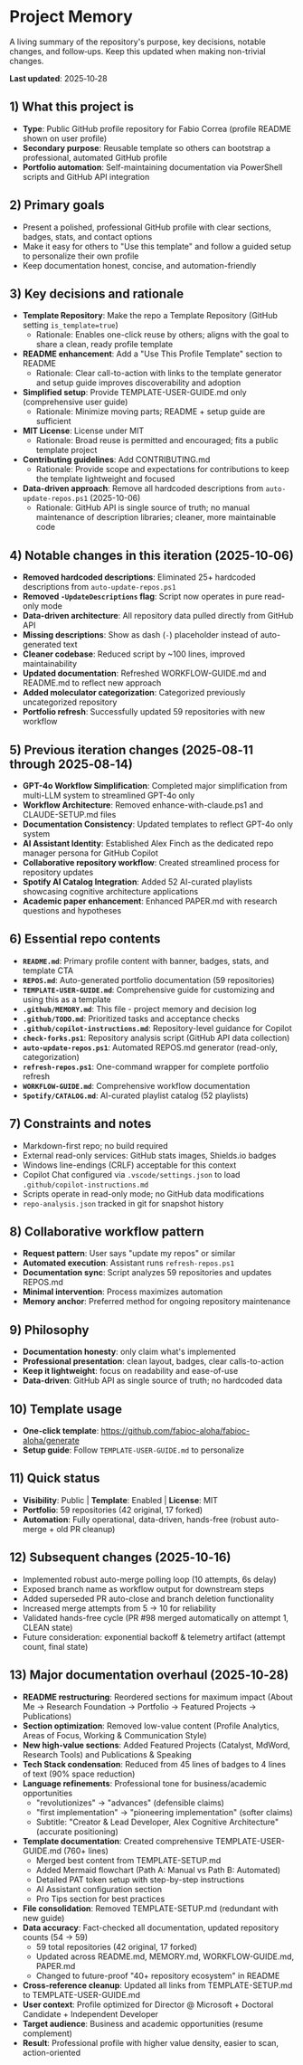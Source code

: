 # Project Memory

A living summary of the repository's purpose, key decisions, notable changes, and follow‑ups. Keep this updated when making non-trivial changes.

**Last updated**: 2025‑10‑28

## 1) What this project is
- **Type**: Public GitHub profile repository for Fabio Correa (profile README shown on user profile)
- **Secondary purpose**: Reusable template so others can bootstrap a professional, automated GitHub profile
- **Portfolio automation**: Self-maintaining documentation via PowerShell scripts and GitHub API integration

## 2) Primary goals
- Present a polished, professional GitHub profile with clear sections, badges, stats, and contact options
- Make it easy for others to "Use this template" and follow a guided setup to personalize their own profile
- Keep documentation honest, concise, and automation-friendly

## 3) Key decisions and rationale
- **Template Repository**: Make the repo a Template Repository (GitHub setting `is_template=true`)
  - Rationale: Enables one-click reuse by others; aligns with the goal to share a clean, ready profile template
- **README enhancement**: Add a "Use This Profile Template" section to README
  - Rationale: Clear call-to-action with links to the template generator and setup guide improves discoverability and adoption
- **Simplified setup**: Provide TEMPLATE-USER-GUIDE.md only (comprehensive user guide)
  - Rationale: Minimize moving parts; README + setup guide are sufficient
- **MIT License**: License under MIT
  - Rationale: Broad reuse is permitted and encouraged; fits a public template project
- **Contributing guidelines**: Add CONTRIBUTING.md
  - Rationale: Provide scope and expectations for contributions to keep the template lightweight and focused
- **Data-driven approach**: Remove all hardcoded descriptions from `auto-update-repos.ps1` (2025-10-06)
  - Rationale: GitHub API is single source of truth; no manual maintenance of description libraries; cleaner, more maintainable code

## 4) Notable changes in this iteration (2025‑10‑06)
- **Removed hardcoded descriptions**: Eliminated 25+ hardcoded descriptions from `auto-update-repos.ps1`
- **Removed `-UpdateDescriptions` flag**: Script now operates in pure read-only mode
- **Data-driven architecture**: All repository data pulled directly from GitHub API
- **Missing descriptions**: Show as dash (`-`) placeholder instead of auto-generated text
- **Cleaner codebase**: Reduced script by ~100 lines, improved maintainability
- **Updated documentation**: Refreshed WORKFLOW-GUIDE.md and README.md to reflect new approach
- **Added moleculator categorization**: Categorized previously uncategorized repository
- **Portfolio refresh**: Successfully updated 59 repositories with new workflow

## 5) Previous iteration changes (2025‑08‑11 through 2025‑08‑14)
- **GPT-4o Workflow Simplification**: Completed major simplification from multi-LLM system to streamlined GPT-4o only
- **Workflow Architecture**: Removed enhance-with-claude.ps1 and CLAUDE-SETUP.md files
- **Documentation Consistency**: Updated templates to reflect GPT-4o only system
- **AI Assistant Identity**: Established Alex Finch as the dedicated repo manager persona for GitHub Copilot
- **Collaborative repository workflow**: Created streamlined process for repository updates
- **Spotify AI Catalog Integration**: Added 52 AI-curated playlists showcasing cognitive architecture applications
- **Academic paper enhancement**: Enhanced PAPER.md with research questions and hypotheses

## 6) Essential repo contents
- **`README.md`**: Primary profile content with banner, badges, stats, and template CTA
- **`REPOS.md`**: Auto-generated portfolio documentation (59 repositories)
- **`TEMPLATE-USER-GUIDE.md`**: Comprehensive guide for customizing and using this as a template
- **`.github/MEMORY.md`**: This file - project memory and decision log
- **`.github/TODO.md`**: Prioritized tasks and acceptance checks
- **`.github/copilot-instructions.md`**: Repository-level guidance for Copilot
- **`check-forks.ps1`**: Repository analysis script (GitHub API data collection)
- **`auto-update-repos.ps1`**: Automated REPOS.md generator (read-only, categorization)
- **`refresh-repos.ps1`**: One-command wrapper for complete portfolio refresh
- **`WORKFLOW-GUIDE.md`**: Comprehensive workflow documentation
- **`Spotify/CATALOG.md`**: AI-curated playlist catalog (52 playlists)

## 7) Constraints and notes
- Markdown-first repo; no build required
- External read-only services: GitHub stats images, Shields.io badges
- Windows line-endings (CRLF) acceptable for this context
- Copilot Chat configured via `.vscode/settings.json` to load `.github/copilot-instructions.md`
- Scripts operate in read-only mode; no GitHub data modifications
- `repo-analysis.json` tracked in git for snapshot history

## 8) Collaborative workflow pattern
- **Request pattern**: User says "update my repos" or similar
- **Automated execution**: Assistant runs `refresh-repos.ps1`
- **Documentation sync**: Script analyzes 59 repositories and updates REPOS.md
- **Minimal intervention**: Process maximizes automation
- **Memory anchor**: Preferred method for ongoing repository maintenance

## 9) Philosophy
- **Documentation honesty**: only claim what's implemented
- **Professional presentation**: clean layout, badges, clear calls-to-action
- **Keep it lightweight**: focus on readability and ease-of-use
- **Data-driven**: GitHub API as single source of truth; no hardcoded data

## 10) Template usage
- **One-click template**: https://github.com/fabioc-aloha/fabioc-aloha/generate
- **Setup guide**: Follow `TEMPLATE-USER-GUIDE.md` to personalize

## 11) Quick status
- **Visibility**: Public | **Template**: Enabled | **License**: MIT
- **Portfolio**: 59 repositories (42 original, 17 forked)
- **Automation**: Fully operational, data-driven, hands-free (robust auto-merge + old PR cleanup)

## 12) Subsequent changes (2025‑10‑16)
- Implemented robust auto-merge polling loop (10 attempts, 6s delay)
- Exposed branch name as workflow output for downstream steps
- Added superseded PR auto-close and branch deletion functionality
- Increased merge attempts from 5 → 10 for reliability
- Validated hands-free cycle (PR #98 merged automatically on attempt 1, CLEAN state)
- Future consideration: exponential backoff & telemetry artifact (attempt count, final state)

## 13) Major documentation overhaul (2025‑10‑28)
- **README restructuring**: Reordered sections for maximum impact (About Me → Research Foundation → Portfolio → Featured Projects → Publications)
- **Section optimization**: Removed low-value content (Profile Analytics, Areas of Focus, Working & Communication Style)
- **New high-value sections**: Added Featured Projects (Catalyst, MdWord, Research Tools) and Publications & Speaking
- **Tech Stack condensation**: Reduced from 45 lines of badges to 4 lines of text (90% space reduction)
- **Language refinements**: Professional tone for business/academic opportunities
  - "revolutionizes" → "advances" (defensible claims)
  - "first implementation" → "pioneering implementation" (softer claims)
  - Subtitle: "Creator & Lead Developer, Alex Cognitive Architecture" (accurate positioning)
- **Template documentation**: Created comprehensive TEMPLATE-USER-GUIDE.md (760+ lines)
  - Merged best content from TEMPLATE-SETUP.md
  - Added Mermaid flowchart (Path A: Manual vs Path B: Automated)
  - Detailed PAT token setup with step-by-step instructions
  - AI Assistant configuration section
  - Pro Tips section for best practices
- **File consolidation**: Removed TEMPLATE-SETUP.md (redundant with new guide)
- **Data accuracy**: Fact-checked all documentation, updated repository counts (54 → 59)
  - 59 total repositories (42 original, 17 forked)
  - Updated across README.md, MEMORY.md, WORKFLOW-GUIDE.md, PAPER.md
  - Changed to future-proof "40+ repository ecosystem" in README
- **Cross-reference cleanup**: Updated all links from TEMPLATE-SETUP.md to TEMPLATE-USER-GUIDE.md
- **User context**: Profile optimized for Director @ Microsoft + Doctoral Candidate + Independent Developer
- **Target audience**: Business and academic opportunities (resume complement)
- **Result**: Professional profile with higher value density, easier to scan, action-oriented
